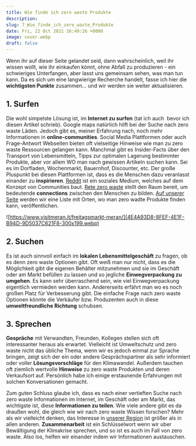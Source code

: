 ```yaml
---
title: Wie finde ich zero waste Produkte
description:
slug: 7_Wie_finde_ich_zero_waste_Produkte
date: Fri, 22 Oct 2021 16:49:26 +0000
image: cover.webp
draft: false
---
```


Wenn ihr auf dieser Seite gelandet seid, dann wahrscheinlich, weil ihr wissen wollt, wie ihr einkaufen könnt, ohne Abfall zu produzieren - ein schwieriges Unterfangen, aber lasst uns gemeinsam sehen, was man tun kann. Da es sich um eine langwierige Recherche handelt, fasse ich hier die **wichtigsten Punkte** zusammen... und wir werden sie weiter aktualisieren.




## 1. Surfen




Die wohl simpelste Lösung ist, im **Internet zu surfen** (tat ich auch  bevor ich diesen Artikel schrieb). Google maps natürlich hilft bei der Suche nach zero waste Läden. Jedoch gibt es, meiner Erfahrung nach, noch mehr Informationen in **online-communities**. Social Media Plattformen oder auch Frage-Antwort Webseiten bieten oft vielseitige Hinweise wie man zu zero waste Ressourcen gelangen kann. Manchmal gibt es Insider-Facts über den Transport von Lebensmitteln, Tipps zur optimalen Lagerung bestimmter Produkte, aber vor allem WO man nach gewissen Artikeln suchen kann. Sei es im Dorfladen, Wochenmarkt, Bauernhof, Discounter, etc. Der große Pluspunkt bei diesen Plattformen ist, dass es die Menschen dazu veranlasst einander zu **inspirieren**. [Reddit](https://www.google.it/url?sa=t&rct=j&q=&esrc=s&source=web&cd=&ved=2ahUKEwih9ufg98bzAhUXOuwKHX_0CG8QFnoECAIQAQ&url=https%3A%2F%2Fwww.reddit.com%2F&usg=AOvVaw2aX35bASD5_Ujf8CW_2QJo) ist ein soziales Medium, welches auf dem Konzept von Communities baut. [Rete zero waste](http://www.retezerowaste.it/) stellt den Raum bereit, um bedeutende **connections** zwischen den Menschen zu bilden. [Auf unserer Seite](http://irefill.it/language/de/home/) werden wir eine Liste mit Orten, wo man zero wadte Produkte finden kann, veröffentlichen.  


![https://www.visitmeran.it/freitagsmarkt-meran/](4E4A93D8-8FEF-4E1F-B94D-9D5037C621F8-300x199.webp)


## 2. Suchen




Es ist auch sinnvoll einfach im **lokalen Lebensmittelgeschäft** zu fragen, ob es denn zero waste Optionen gibt. Oft weiß man nur nicht, dass es die Möglichkeit gibt die eigenen Behälter mitzunehmen und sie im Geschäft oder am Markt befüllen zu lassen und so jegliche **Einwegverpackung zu umgehen**. Es kann sehr überraschend sein, wie viel Einwegverpackung eigentlich vermieden werden kann. Andererseits erfährt man wo es noch großen Platz für Verbesserung gibt. Die einfache Frage nach zero waste Optionen könnte die Verkäufer bzw. Produzenten auch in diese **umweltfreundliche Richtung** schubsen.




## 3. Sprechen




**Gespräche** mit Verwandten, Freunden, Kollegen stellen sich oft interessanter heraus als erwartet. Vielleicht ist Umweltschutz und zero waste nicht das übliche Thema, wenn wir es jedoch einmal zur Sprache bringen, zeigt sich der ein oder andere Gesprächspartner als sehr informiert oder voller **Lösungsvorschläge** für den Klimawandel. Außerdem tauchen oft ziemlich wertvolle **Hinweise** zu zero waste Produkten und deren Verkaufsort auf. Persönlich habe ich einige erstaunende Erfahrungen mit solchen Konversationen gemacht.





Zum guten Schluss glaube ich, dass es nach einer vertieften Suche nach zero waste Informationen im Internet, im Geschäft oder am Markt, das wichtigste ist, diese **Informationen zu teilen**. Wie viele andere gibt es da draußen wohl, die gleich wie wir nach zero waste Wissen forschen? Mehr als wir vielleicht denken, das Interesse in [unserer Region](https://trends.google.com/trends/explore?q=zero%20waste&date=today%205-y&geo=IT) ist größer als in allen anderen. **Zusammenarbeit** ist ein Schlüsselwort wenn wir uber Bewältigung der Klimakrise sprechen, und so ist es auch im Fall von zero waste. Also los, helfen wir einander indem wir Informationen austauschen.



